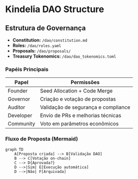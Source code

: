 # Kindelia DAO Structure

## Estrutura de Governança
- **Constitution:** `/dao/constitution.md`
- **Roles:** `/dao/roles.yaml`
- **Proposals:** `/dao/proposals/`
- **Treasury Tokenomics:** `/dao/dao_tokenomics.toml`

### Papéis Principais
| Papel | Permissões |
|-------|-------------|
| Founder | Seed Allocation + Code Merge |
| Governor | Criação e votação de propostas |
| Auditor | Validação de segurança e compliance |
| Developer | Envio de PRs e melhorias técnicas |
| Community | Voto em parâmetros econômicos |

### Fluxo de Proposta (Mermaid)
```mermaid
graph TD
    A[Proposta criada] --> B[Validação DAO]
    B --> C[Votação on-chain]
    C --> D{Aprovada?}
    D -->|Sim| E[Execução automática]
    D -->|Não| F[Arquivada]
